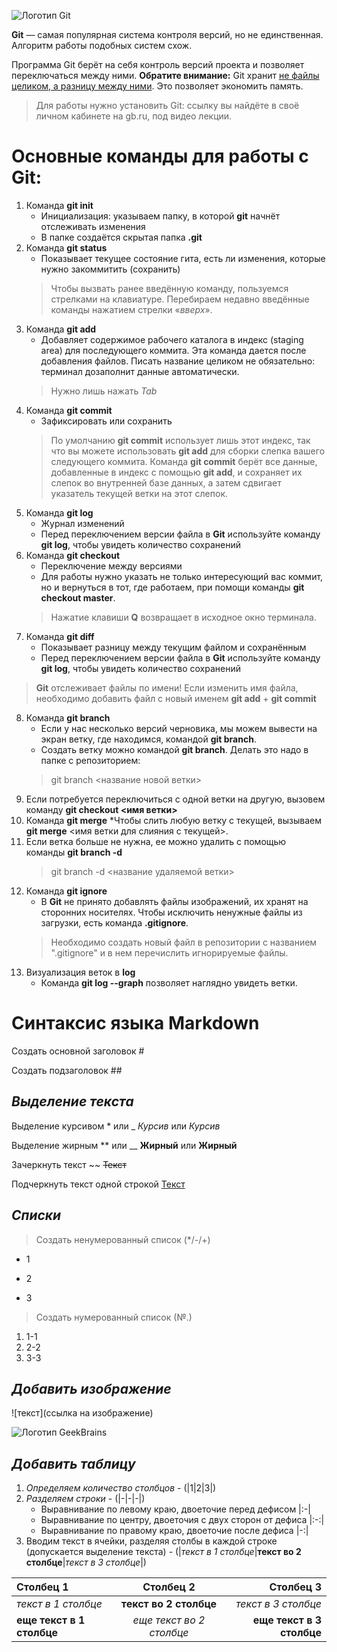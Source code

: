 ![Логотип Git](https://cs1.htmlacademy.ru/blog/git/first-aid-git/preview.png)

**Git** — самая популярная система контроля
версий, но не единственная. Алгоритм
работы подобных систем схож.

Программа Git берёт на себя контроль версий проекта и позволяет  переключаться между ними. __Обратите внимание:__ Git хранит  <u>не файлы целиком, а разницу между ними</u>. Это позволяет
экономить память. 

>Для работы нужно установить Git: ссылку вы
найдёте в своё личном кабинете на gb.ru, под
видео лекции.

# __Основные команды для работы с Git:__
1. Команда __git init__
    * Инициализация: указываем папку, в которой __git__ начнёт отслеживать изменения
    * В папке создаётся скрытая папка **.git**
2. Команда __git status__
    * Показывает текущее состояние гита, есть ли изменения, которые нужно закоммитить (сохранить)
    >Чтобы вызвать ранее введённую команду,
пользуемся стрелками на клавиатуре.
Перебираем недавно введённые команды
нажатием стрелки «*вверх*».
3. Команда __git add__
    * Добавляет содержимое рабочего каталога в индекс (staging area) для последующего коммита. Эта команда дается после добавления файлов. Писать название целиком не обязательно: терминал дозаполнит данные автоматически.
    >Нужно лишь нажать *Tab*
4. Команда __git commit__
    * Зафиксировать или сохранить
    >По умолчанию **git commit** использует лишь этот индекс, так что вы можете использовать **git add** для сборки слепка вашего следующего коммита. Команда __git commit__ берёт все данные, добавленные в индекс с помощью __git add__, и сохраняет их слепок во внутренней базе данных, а затем сдвигает указатель текущей ветки на этот слепок.
5. Команда __git log__
    * Журнал изменений
    * Перед переключением версии файла в __Git__ используйте команду __git log__, чтобы увидеть количество сохранений
6. Команда __git checkout__
    * Переключение между версиями
    * Для работы нужно указать не только интересующий вас коммит, но и вернуться в тот, где работаем, при помощи команды __git checkout master__.
    >Нажатие клавиши __Q__ возвращает в исходное окно терминала.
7. Команда __git diff__
    * Показывает разницу между текущим файлом и сохранённым
    * Перед переключением версии файла в __Git__ используйте команду __git log__, чтобы увидеть количество сохранений
>__Git__ отслеживает файлы по имени! Если изменить имя файла, необходимо добавить файл с новый именем __git add__ + __git commit__
8. Команда __git branch__
    * Если у нас несколько версий черновика, мы
можем вывести на экран ветку, где находимся, командой __git branch__.
    * Создать ветку можно командой __git branch__.
Делать это надо в папке с репозиторием:
    >git branch <название новой ветки>
9. Если потребуется переключиться с одной ветки
на другую, вызовем команду __git checkout <имя
ветки>__
10. Команда __git merge__
    *Чтобы слить любую ветку с текущей, вызываем __git merge__ <имя ветки для слияния с текущей>.
11. Если ветка больше не нужна, ее можно удалить с помощью команды __git branch -d__
    >git branch -d <название удаляемой ветки>
12. Команда __git ignore__
    * В __Git__ не принято добавлять файлы
изображений, их хранят на сторонних носителях. Чтобы исключить ненужные файлы из загрузки, есть команда __.gitignore__.
    >Необходимо создать новый файл в репозитории с названием ".gitignore" и в нем перечислить игнорируемые файлы.
13. Визуализация веток в __log__
    * Команда __git log --graph__ позволяет наглядно увидеть ветки.


# **Синтаксис языка Markdown**

Создать основной заголовок #

Создать подзаголовок ##

## ***Выделение текста***

Выделение курсивом * или _ *Курсив* или _Курсив_

Выделение жирным ** или __ **Жирный** или __Жирный__

Зачеркнуть текст ~~
~~Текст~~

Подчеркнуть текст одной строкой
<u>Текст</u>

## ***Списки***

>Создать ненумерованный список (*/-/+)
* 1
- 2
+ 3

>Создать нумерованный список (№.)
1. 1-1
2. 2-2
3. 3-3

## ***Добавить изображение***

![текст](ссылка на изображение)

![Логотип GeekBrains](https://conicheva84.ru/wp-content/uploads/2018/12/geekbrains_2.jpg)

## ***Добавить таблицу***

1. *Определяем количество столбцов* - (|1|2|3|)
2. *Разделяем строки* - (|-|-|-|)
    - Выравнивание по левому краю, двоеточие перед дефисом |:-|
    - Выравнивание по центру, двоеточия с двух сторон от дефиса |:-:|
    - Выравнивание по правому краю, двоеточие после дефиса |-:|
3. Вводим текст в ячейки, разделяя столбы в каждой строке (допускается выделение текста) - (|*текст в 1 столбце*|**текст во 2 столбце**|*текст в 3 столбце*|)

|Столбец 1|Столбец 2|Столбец 3|
|:-|:-:|-:|
|*текст в 1 столбце*|**текст во 2 столбце**|*текст в 3 столбце*|
|**еще текст в 1 столбце**|*еще текст во 2 столбце*|**еще текст в 3 столбце**|